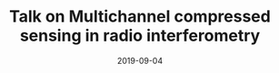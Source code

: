 ---
title: "Talk on Multichannel compressed sensing in radio interferometry"
collection: talks
type: "Talk"
permalink: /talks/2019-09-04-ifhs2019-talk
venue: 'The 4<sup>th</sup> <a href="https://ifhs.xidian.edu.cn/">International Forum for HUASHAN Scholars (IFHS)</a> 2019'
date: 2019-09-04
end: 2019-09-08
location: "Xi'an, China"
category: "workshop"
---